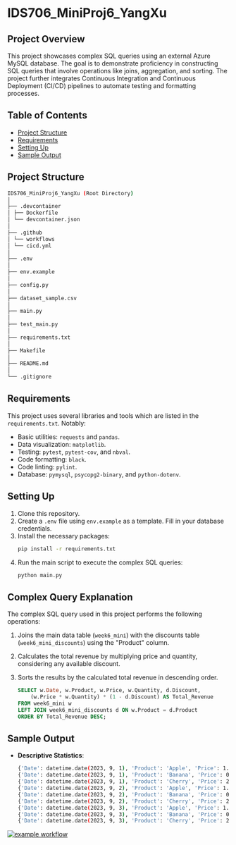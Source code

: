 # IDS706_MiniProj6_YangXu

## Project Overview

This project showcases complex SQL queries using an external Azure MySQL database. The goal is to demonstrate proficiency in constructing SQL queries that involve operations like joins, aggregation, and sorting. The project further integrates Continuous Integration and Continuous Deployment (CI/CD) pipelines to automate testing and formatting processes.

## Table of Contents

- [Project Structure](#project-structure)
- [Requirements](#requirements)
- [Setting Up](#setting-up)
- [Sample Output](#sample-output)

## Project Structure

```bash
IDS706_MiniProj6_YangXu (Root Directory)
│
├── .devcontainer
│ ├── Dockerfile
│ └── devcontainer.json
│
├── .github
│ └── workflows
│ └── cicd.yml
│
├── .env
│
├── env.example
│
├── config.py
│
├── dataset_sample.csv
│
├── main.py
│
├── test_main.py
│
├── requirements.txt
│
├── Makefile
│
├── README.md
│
└── .gitignore
```

## Requirements

This project uses several libraries and tools which are listed in the `requirements.txt`. Notably:

- Basic utilities: `requests` and `pandas`.
- Data visualization: `matplotlib`.
- Testing: `pytest`, `pytest-cov`, and `nbval`.
- Code formatting: `black`.
- Code linting: `pylint`.
- Database: `pymysql`, `psycopg2-binary`, and `python-dotenv`.

## Setting Up

1. Clone this repository.
2. Create a `.env` file using `env.example` as a template. Fill in your database credentials.
3. Install the necessary packages:
    ```bash
    pip install -r requirements.txt
    ```
4. Run the main script to execute the complex SQL queries:
    ```bash
    python main.py
    ```

## Complex Query Explanation

The complex SQL query used in this project performs the following operations:

1. Joins the main data table (`week6_mini`) with the discounts table (`week6_mini_discounts`) using the "Product" column.
2. Calculates the total revenue by multiplying price and quantity, considering any available discount.
3. Sorts the results by the calculated total revenue in descending order.

    ```sql
    SELECT w.Date, w.Product, w.Price, w.Quantity, d.Discount,
        (w.Price * w.Quantity) * (1 - d.Discount) AS Total_Revenue
    FROM week6_mini w
    LEFT JOIN week6_mini_discounts d ON w.Product = d.Product
    ORDER BY Total_Revenue DESC;
    ```

## Sample Output

- **Descriptive Statistics**:

    ```bash
    {'Date': datetime.date(2023, 9, 1), 'Product': 'Apple', 'Price': 1.2, 'Quantity': 50, 'Discount': None, 'Total_Revenue': None}
    {'Date': datetime.date(2023, 9, 1), 'Product': 'Banana', 'Price': 0.5, 'Quantity': 40, 'Discount': None, 'Total_Revenue': None}
    {'Date': datetime.date(2023, 9, 1), 'Product': 'Cherry', 'Price': 2.5, 'Quantity': 20, 'Discount': None, 'Total_Revenue': None}
    {'Date': datetime.date(2023, 9, 2), 'Product': 'Apple', 'Price': 1.3, 'Quantity': 45, 'Discount': None, 'Total_Revenue': None}
    {'Date': datetime.date(2023, 9, 2), 'Product': 'Banana', 'Price': 0.6, 'Quantity': 50, 'Discount': None, 'Total_Revenue': None}
    {'Date': datetime.date(2023, 9, 2), 'Product': 'Cherry', 'Price': 2.4, 'Quantity': 22, 'Discount': None, 'Total_Revenue': None}
    {'Date': datetime.date(2023, 9, 3), 'Product': 'Apple', 'Price': 1.1, 'Quantity': 55, 'Discount': None, 'Total_Revenue': None}
    {'Date': datetime.date(2023, 9, 3), 'Product': 'Banana', 'Price': 0.7, 'Quantity': 42, 'Discount': None, 'Total_Revenue': None}
    {'Date': datetime.date(2023, 9, 3), 'Product': 'Cherry', 'Price': 2.6, 'Quantity': 19, 'Discount': None, 'Total_Revenue': None}
    ```

[![example workflow](https://github.com/nogibjj/IDS706_MiniProj6_YangXu/actions/workflows/cicd.yml/badge.svg)](https://github.com/nogibjj/IDS706_MiniProj6_YangXu/actions/workflows/cicd.yml)
